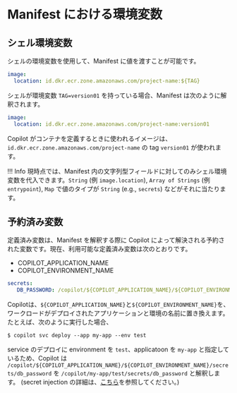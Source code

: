 # Manifest における環境変数

## シェル環境変数
シェルの環境変数を使用して、Manifest に値を渡すことが可能です。

``` yaml
image:
  location: id.dkr.ecr.zone.amazonaws.com/project-name:${TAG}
```

シェルが環境変数 `TAG=version01` を持っている場合、Manifest は次のように解釈されます。

```yaml
image:
  location: id.dkr.ecr.zone.amazonaws.com/project-name:version01
```

Copilot がコンテナを定義するときに使われるイメージは、`id.dkr.ecr.zone.amazonaws.com/project-name` の tag `version01` が使われます。 

!!! Info
    現時点では、Manifest 内の文字列型フィールドに対してのみシェル環境変数を代入できます。`String` (例 `image.location`), `Array of Strings` (例 `entrypoint`), `Map` で値のタイプが `String` (e.g., `secrets`) などがそれに当たります。

## 予約済み変数
定義済み変数は、Manifest を解釈する際に Copilot によって解決される予約された変数です。現在、利用可能な定義済み変数は次のとおりです。

- COPILOT_APPLICATION_NAME
- COPILOT_ENVIRONMENT_NAME

```yaml
secrets:
   DB_PASSWORD: /copilot/${COPILOT_APPLICATION_NAME}/${COPILOT_ENVIRONMENT_NAME}/secrets/db_password
```

Copilotは、`${COPILOT_APPLICATION_NAME}`と`${COPILOT_ENVIRONMENT_NAME}`を、ワークロードがデプロイされたアプリケーションと環境の名前に置き換えます。
たとえば、次のように実行した場合、

```
$ copilot svc deploy --app my-app --env test
```

service のデプロイに environment を `test`、applicatoon を `my-app` と指定しているため、Copilot は `/copilot/${COPILOT_APPLICATION_NAME}/${COPILOT_ENVIRONMENT_NAME}/secrets/db_password` を `/copilot/my-app/test/secrets/db_password` と解釈します。
(secret injection の詳細は、[こちら]((../developing/secrets.ja.md))を参照してください。)
